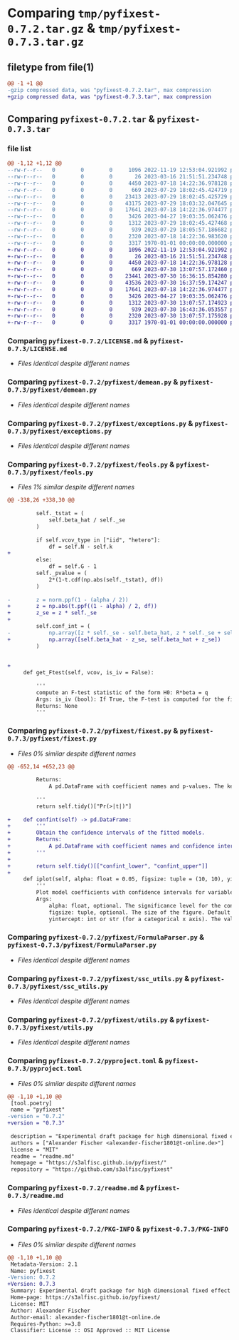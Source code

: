 # Comparing `tmp/pyfixest-0.7.2.tar.gz` & `tmp/pyfixest-0.7.3.tar.gz`

## filetype from file(1)

```diff
@@ -1 +1 @@
-gzip compressed data, was "pyfixest-0.7.2.tar", max compression
+gzip compressed data, was "pyfixest-0.7.3.tar", max compression
```

## Comparing `pyfixest-0.7.2.tar` & `pyfixest-0.7.3.tar`

### file list

```diff
@@ -1,12 +1,12 @@
--rw-r--r--   0        0        0     1096 2022-11-19 12:53:04.921992 pyfixest-0.7.2/LICENSE.md
--rw-r--r--   0        0        0       26 2023-03-16 21:51:51.234748 pyfixest-0.7.2/pyfixest/__init__.py
--rw-r--r--   0        0        0     4450 2023-07-18 14:22:36.978128 pyfixest-0.7.2/pyfixest/demean.py
--rw-r--r--   0        0        0      669 2023-07-29 18:02:45.424719 pyfixest-0.7.2/pyfixest/exceptions.py
--rw-r--r--   0        0        0    23413 2023-07-29 18:02:45.425729 pyfixest-0.7.2/pyfixest/feols.py
--rw-r--r--   0        0        0    43175 2023-07-29 18:03:32.047645 pyfixest-0.7.2/pyfixest/fixest.py
--rw-r--r--   0        0        0    17641 2023-07-18 14:22:36.974477 pyfixest-0.7.2/pyfixest/FormulaParser.py
--rw-r--r--   0        0        0     3426 2023-04-27 19:03:35.062476 pyfixest-0.7.2/pyfixest/ssc_utils.py
--rw-r--r--   0        0        0     1312 2023-07-29 18:02:45.427468 pyfixest-0.7.2/pyfixest/utils.py
--rw-r--r--   0        0        0      939 2023-07-29 18:05:57.186682 pyfixest-0.7.2/pyproject.toml
--rw-r--r--   0        0        0     2320 2023-07-18 14:22:36.983620 pyfixest-0.7.2/readme.md
--rw-r--r--   0        0        0     3317 1970-01-01 00:00:00.000000 pyfixest-0.7.2/PKG-INFO
+-rw-r--r--   0        0        0     1096 2022-11-19 12:53:04.921992 pyfixest-0.7.3/LICENSE.md
+-rw-r--r--   0        0        0       26 2023-03-16 21:51:51.234748 pyfixest-0.7.3/pyfixest/__init__.py
+-rw-r--r--   0        0        0     4450 2023-07-18 14:22:36.978128 pyfixest-0.7.3/pyfixest/demean.py
+-rw-r--r--   0        0        0      669 2023-07-30 13:07:57.172460 pyfixest-0.7.3/pyfixest/exceptions.py
+-rw-r--r--   0        0        0    23441 2023-07-30 16:36:15.854280 pyfixest-0.7.3/pyfixest/feols.py
+-rw-r--r--   0        0        0    43536 2023-07-30 16:37:59.174247 pyfixest-0.7.3/pyfixest/fixest.py
+-rw-r--r--   0        0        0    17641 2023-07-18 14:22:36.974477 pyfixest-0.7.3/pyfixest/FormulaParser.py
+-rw-r--r--   0        0        0     3426 2023-04-27 19:03:35.062476 pyfixest-0.7.3/pyfixest/ssc_utils.py
+-rw-r--r--   0        0        0     1312 2023-07-30 13:07:57.174923 pyfixest-0.7.3/pyfixest/utils.py
+-rw-r--r--   0        0        0      939 2023-07-30 16:43:36.053557 pyfixest-0.7.3/pyproject.toml
+-rw-r--r--   0        0        0     2320 2023-07-30 13:07:57.175928 pyfixest-0.7.3/readme.md
+-rw-r--r--   0        0        0     3317 1970-01-01 00:00:00.000000 pyfixest-0.7.3/PKG-INFO
```

### Comparing `pyfixest-0.7.2/LICENSE.md` & `pyfixest-0.7.3/LICENSE.md`

 * *Files identical despite different names*

### Comparing `pyfixest-0.7.2/pyfixest/demean.py` & `pyfixest-0.7.3/pyfixest/demean.py`

 * *Files identical despite different names*

### Comparing `pyfixest-0.7.2/pyfixest/exceptions.py` & `pyfixest-0.7.3/pyfixest/exceptions.py`

 * *Files identical despite different names*

### Comparing `pyfixest-0.7.2/pyfixest/feols.py` & `pyfixest-0.7.3/pyfixest/feols.py`

 * *Files 1% similar despite different names*

```diff
@@ -338,26 +338,30 @@
 
         self._tstat = (
             self.beta_hat / self._se
         )
 
         if self.vcov_type in ["iid", "hetero"]:
             df = self.N - self.k
+
         else:
             df = self.G - 1
         self._pvalue = (
             2*(1-t.cdf(np.abs(self._tstat), df))
         )
 
-        z = norm.ppf(1 - (alpha / 2))
+        z = np.abs(t.ppf((1 - alpha) / 2, df))
+        z_se = z * self._se
+
         self.conf_int = (
-            np.array([z * self._se - self.beta_hat, z * self._se + self.beta_hat])
+            np.array([self.beta_hat - z_se, self.beta_hat + z_se])
         )
 
 
+
     def get_Ftest(self, vcov, is_iv = False):
 
         '''
         compute an F-test statistic of the form H0: R*beta = q
         Args: is_iv (bool): If True, the F-test is computed for the first stage regression of an IV model. Default is False.
         Returns: None
         '''
```

### Comparing `pyfixest-0.7.2/pyfixest/fixest.py` & `pyfixest-0.7.3/pyfixest/fixest.py`

 * *Files 0% similar despite different names*

```diff
@@ -652,14 +652,23 @@
 
         Returns:
             A pd.DataFrame with coefficient names and p-values. The key indicates which models the estimated statistic derives from.
 
         '''
         return self.tidy()["Pr(>|t|)"]
 
+    def confint(self) -> pd.DataFrame:
+        '''
+        Obtain the confidence intervals of the fitted models.
+        Returns:
+            A pd.DataFrame with coefficient names and confidence intervals. The key indicates which models the estimated statistic derives from.
+        '''
+
+        return self.tidy()[["confint_lower", "confint_upper"]]
+
     def iplot(self, alpha: float = 0.05, figsize: tuple = (10, 10), yintercept: Union[int, str, None] = None, xintercept: Union[int, str, None] = None, rotate_xticks: int = 0) -> None:
         '''
         Plot model coefficients with confidence intervals for variable interactions specified via the `i()` syntax.
         Args:
             alpha: float, optional. The significance level for the confidence intervals. Default is 0.05.
             figsize: tuple, optional. The size of the figure. Default is (10, 10).
             yintercept: int or str (for a categorical x axis). The value at which to draw a horizontal line.
```

### Comparing `pyfixest-0.7.2/pyfixest/FormulaParser.py` & `pyfixest-0.7.3/pyfixest/FormulaParser.py`

 * *Files identical despite different names*

### Comparing `pyfixest-0.7.2/pyfixest/ssc_utils.py` & `pyfixest-0.7.3/pyfixest/ssc_utils.py`

 * *Files identical despite different names*

### Comparing `pyfixest-0.7.2/pyfixest/utils.py` & `pyfixest-0.7.3/pyfixest/utils.py`

 * *Files identical despite different names*

### Comparing `pyfixest-0.7.2/pyproject.toml` & `pyfixest-0.7.3/pyproject.toml`

 * *Files 0% similar despite different names*

```diff
@@ -1,10 +1,10 @@
 [tool.poetry]
 name = "pyfixest"
-version = "0.7.2"
+version = "0.7.3"
 
 description = "Experimental draft package for high dimensional fixed effect estimation. Supports OLS and IV estimation."
 authors = ["Alexander Fischer <alexander-fischer1801@t-online.de>"]
 license = "MIT"
 readme = "readme.md"
 homepage = "https://s3alfisc.github.io/pyfixest/"
 repository = "https://github.com/s3alfisc/pyfixest"
```

### Comparing `pyfixest-0.7.2/readme.md` & `pyfixest-0.7.3/readme.md`

 * *Files identical despite different names*

### Comparing `pyfixest-0.7.2/PKG-INFO` & `pyfixest-0.7.3/PKG-INFO`

 * *Files 0% similar despite different names*

```diff
@@ -1,10 +1,10 @@
 Metadata-Version: 2.1
 Name: pyfixest
-Version: 0.7.2
+Version: 0.7.3
 Summary: Experimental draft package for high dimensional fixed effect estimation. Supports OLS and IV estimation.
 Home-page: https://s3alfisc.github.io/pyfixest/
 License: MIT
 Author: Alexander Fischer
 Author-email: alexander-fischer1801@t-online.de
 Requires-Python: >=3.8
 Classifier: License :: OSI Approved :: MIT License
```

